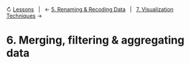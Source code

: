 ↻ [Lessons](../README.md#lessons)&nbsp;&nbsp;&nbsp;|&nbsp;&nbsp;&nbsp;← [5. Renaming & Recoding Data](05-renaming-recoding-data.md)&nbsp;&nbsp;&nbsp;|&nbsp;&nbsp;&nbsp;[7. Visualization Techniques](07-visualization-techniques.md) →

# 6. Merging, filtering & aggregating data

